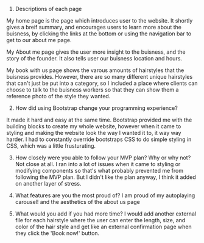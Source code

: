 1. Descriptions of each page

 My home page is the page which introduces user to the website. It shortly gives a breif summary, and encourages users to learn more about the buisness, by clicking the links at the bottom or using the navigation bar to get to our about me page.

 My About me page gives the user more insight to the buisness, and the story of the founder. It also tells user our buisness location and hours.

 My book with us page shows the varous amounts of hairstyles that the buisness provides. However, there are so many different unique hairstyles that can't just be put into a category, so I included a place where clients can choose to talk to the buisness workers so that they can show them a reference photo of the style they wanted.




2. How did using Bootstrap change your programming experience?
   
It made it hard and easy at the same time. Bootstrap provided me with the building blocks to create my whole website, however when it came to styling and making the website look the way I wanted it to, it way way harder. I had to constantly override bootstraps CSS to do simple styling in CSS, which was a little frusturating.

3. How closely were you able to follow your MVP plan? Why or why not?
Not close at all. I ran into a lot of issues when it came to styling or modifying components so that's what probably prevented me from following the MVP plan. But I didn't like the plan anyway, I think it added on another layer of stress.

4. What features are you the most proud of?
I am proud of my autoplaying carousel! and the aesthetics of the about us page


6. What would you add if you had more time?
I would add another external file for each hairstyle where the user can enter the length, size, and color of the hair style and get like an external confirmation page when they click the 'Book now!' button.
